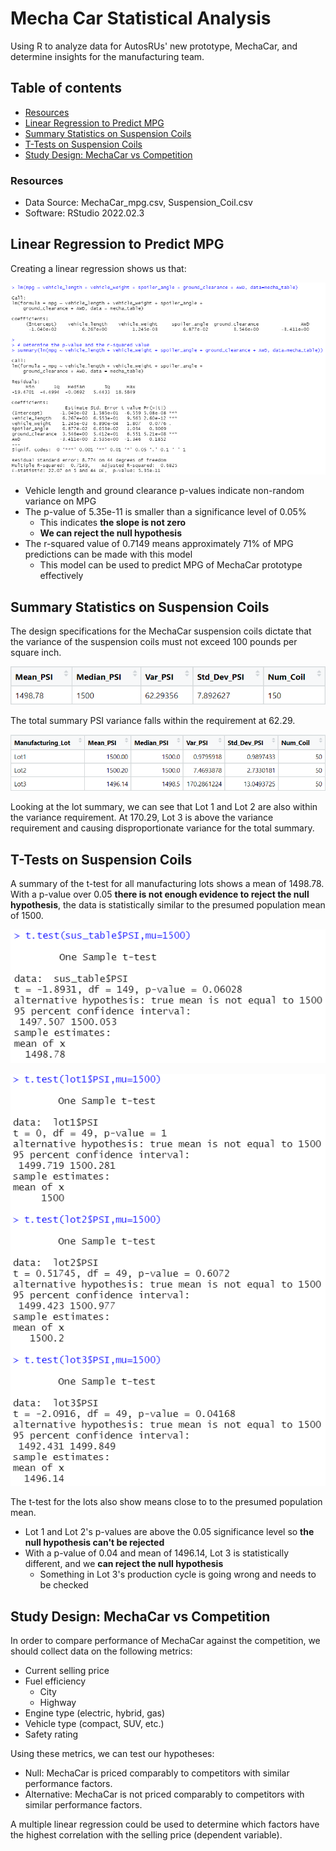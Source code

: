 # Mecha Car Statistical Analysis
Using R to analyze data for AutosRUs' new prototype, MechaCar, and determine insights for the manufacturing team.

## Table of contents
* [Resources](#resources)
* [Linear Regression to Predict MPG](#linear-regression-to-predict-mpg)
* [Summary Statistics on Suspension Coils](#summary-statistics-on-suspension-coils)
* [T-Tests on Suspension Coils](#t-tests-on-suspension-coils)
* [Study Design: MechaCar vs Competition](#study-design-mechacar-vs-competition)

### Resources
- Data Source: MechaCar_mpg.csv, Suspension_Coil.csv
- Software: RStudio 2022.02.3

## Linear Regression to Predict MPG
Creating a linear regression shows us that:

![Mecha_LM](Images/MechaLM.png)

- Vehicle length and ground clearance p-values indicate non-random variance on MPG
- The p-value of 5.35e-11 is smaller than a significance level of 0.05%
  - This indicates **the slope is not zero**
  - **We can reject the null hypothesis**
- The r-squared value of 0.7149 means approximately 71% of MPG predictions can be made with this model
  - This model can be used to predict MPG of MechaCar prototype effectively

## Summary Statistics on Suspension Coils
The design specifications for the MechaCar suspension coils dictate that the variance of the suspension coils must not exceed 100 pounds per square inch.

![total_summary](Images/total_summary.png)

The total summary PSI variance falls within the requirement at 62.29.

![lot_summary](Images/lot_summary.png)

Looking at the lot summary, we can see that Lot 1 and Lot 2 are also within the variance requirement. At 170.29, Lot 3 is above the variance requirement and causing disproportionate variance for the total summary.

## T-Tests on Suspension Coils
A summary of the t-test for all manufacturing lots shows a mean of 1498.78. With a p-value over 0.05 **there is not enough evidence to reject the null hypothesis**, the data is statistically similar to the presumed population mean of 1500.

![t_test](Images/t_test.png)

![t_test_lots](Images/t_test_lots.png)

The t-test for the lots also show means close to to the presumed population mean.
- Lot 1 and Lot 2's p-values are above the 0.05 significance level so **the null hypothesis can't be rejected**
- With a p-value of 0.04 and mean of 1496.14, Lot 3 is statistically different, and we **can reject the null hypothesis**
  - Something in Lot 3's production cycle is going wrong and needs to be checked 

## Study Design: MechaCar vs Competition
In order to compare performance of MechaCar against the competition, we should collect data on the following metrics:
- Current selling price
- Fuel efficiency
  - City
  - Highway
- Engine type (electric, hybrid, gas)
- Vehicle type (compact, SUV, etc.)
- Safety rating

Using these metrics, we can test our hypotheses:
- Null: MechaCar is priced comparably to competitors with similar performance factors. 
- Alternative: MechaCar is not priced comparably to competitors with similar performance factors.

A multiple linear regression could be used to determine which factors have the highest correlation with the selling price (dependent variable).
